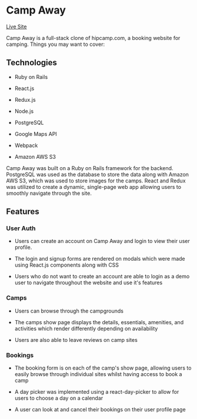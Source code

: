 # Camp Away

[Live Site](https://camp-away-hipcamp.herokuapp.com/#/)

Camp Away is a full-stack clone of hipcamp.com, a booking website for camping.
Things you may want to cover:

## Technologies

* Ruby on Rails

* React.js

* Redux.js

* Node.js

* PostgreSQL

* Google Maps API

* Webpack

* Amazon AWS S3

Camp Away was built on a Ruby on Rails framework for the backend. PostgreSQL was used as the database to store the data along with Amazon AWS S3, which was used to store images for the camps. React and Redux was utilized to create a dynamic, single-page web app allowing users to smoothly navigate through the site. 

## Features

### User Auth

* Users can create an account on Camp Away and login to view their user profile.

* The login and signup forms are rendered on modals which were made using React.js components along with CSS

* Users who do not want to create an account are able to login as a demo user to navigate throughout the website and use it's features

### Camps

* Users can browse through the campgrounds

* The camps show page displays the details, essentials, amenities, and activities which render differently depending on availability 

* Users are also able to leave reviews on camp sites

### Bookings

* The booking form is on each of the camp's show page, allowing users to easily browse through individual sites whilst having access to book a camp

* A day picker was implemented using a react-day-picker to allow for users to choose a day on a calendar 

* A user can look at and cancel their bookings on their user profile page